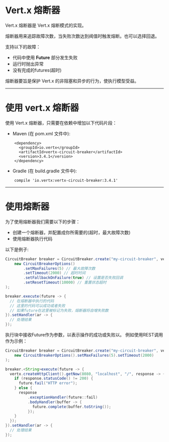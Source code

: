 # Vert.x 熔断器

Vert.x 熔断器是 Vert.x 熔断模式的实现。

熔断器用来追踪故障次数，当失败次数达到阀值时触发熔断。也可以选择回退。

支持以下的故障：

- 代码中使用 **Future** 部分发生失败
- 运行时抛出异常
- 没有完成的futures(超时)



熔断器要旨是保护 Vert.x 的非阻塞和异步的行为，使执行模型受益。

---

# 使用 vert.x 熔断器
使用 Vert.x 熔断器，只需要在依赖中增加以下代码片段：

- Maven (在 pom.xml 文件中):  

```
	<dependency>
	  <groupId>io.vertx</groupId>
	  <artifactId>vertx-circuit-breaker</artifactId>
	  <version>3.4.1</version>
	</dependency>
```

- Gradle (在 build.gradle 文件中):

```
	compile 'io.vertx:vertx-circuit-breaker:3.4.1'
```

---

# 使用熔断器

为了使用熔断器我们需要以下的步骤：  

- 创建一个熔断器，并配置成你所需要的(超时，最大故障次数)
- 使用熔断器执行代码

以下是例子:

```java
CircuitBreaker breaker = CircuitBreaker.create("my-circuit-breaker", vertx,
    new CircuitBreakerOptions()
        .setMaxFailures(5) // 最大故障次数
        .setTimeout(2000) // 超时时间
        .setFallbackOnFailure(true) // 设置是否失败回调
        .setResetTimeout(10000) // 重置状态超时
);

breaker.execute(future -> {
  // 在熔断器中执行的代码
  // 这里的代码可以成功或者失败
  // 如果future在这里被标记为失败，熔断器将自增失败数
}).setHandler(ar -> {
  // 处理结果
});
```
执行块中接收Future作为参数，以表示操作的成功或失败以。 例如使用REST调用作为示例：

```java
CircuitBreaker breaker = CircuitBreaker.create("my-circuit-breaker", vertx,
    new CircuitBreakerOptions().setMaxFailures(5).setTimeout(2000)
);

breaker.<String>execute(future -> {
  vertx.createHttpClient().getNow(8080, "localhost", "/", response -> {
    if (response.statusCode() != 200) {
      future.fail("HTTP error");
    } else {
      response
          .exceptionHandler(future::fail)
          .bodyHandler(buffer -> {
            future.complete(buffer.toString());
          });
    }
  });
}).setHandler(ar -> {
  // 处理结果
});

```









